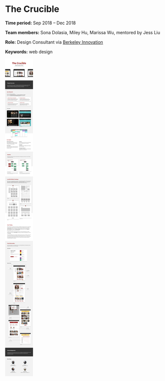 # The Crucible

**Time period:** Sep 2018 – Dec 2018

**Team members:** Sona Dolasia, Miley Hu, Marissa Wu, mentored by Jess Liu

**Role:** Design Consultant via [Berkeley Innovation](https://www.berkeleyinnovation.org/about-us) 

**Keywords:** web design


![case study](casestudy.png)

